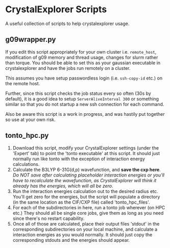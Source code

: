 # CrystalExplorer Scripts

A useful collection of scripts to help crystalexplorer usage.

## g09wrapper.py

If you edit this script appropriately for your own cluster i.e. `remote_host`,
modification of g09 memory and thread usage, changes for slurm rather than torque.
You should be able to set this as your gaussian executable in crystalexplorer and
have the jobs run remotely on a cluster.

This assumes you have setup passwordless login (i.e. `ssh-copy-id` etc.) on the
remote host.

Further, since this script checks the job status every so often (30s by default),
it is a good idea to setup `ServerAliveInterval 300` or something similar so
that you do not startup a new ssh connection for each command.

Also be aware this script is a work in progress, and was hastily put together so
use at your own risk.

## tonto_hpc.py

1. Download this script, modify your CrystalExplorer settings (under the 'Expert' tab) to point the 'tonto executable' at this script.
It should just normally run like tonto with the exception of interaction energy calculations.
2. Calculate the B3LYP 6-31G(d,p) wavefunction, and **save the cxp here**. *Do NOT save after calculating placeholder interaction energies or you'll have to recalculate the wavefunction, as CrystalExplorer will think it already has the energies, which will all be zero*.
3. Run the interaction energies calculation out to the desired radius etc. You'll get zero for the energies, but the script will populate a directory (in the same location as the CIF/CXP file) called 'tonto_hpc_files'. 
4. For each of the subdirectories in here, run a tonto job wherever (on HPC etc.) They should all be single core jobs, give them as long as you need since there's no restart capability.
5. Once all of those are calculated, place their output files 'stdout' in the corresponding subdirectories on your local machine, and calculate a interaction energies as you would normally. It should just copy the corresponding stdouts and the energies should appear.
